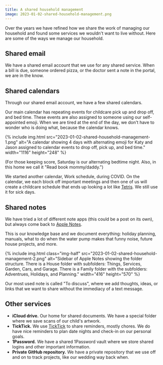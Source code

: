 ```yaml
---
title: A shared household management
image: 2023-01-02-shared-household-management.png
---
```


Over the years we have refined how we share the work of managing our household and found some services we wouldn't want to live without. Here are some of the ways we manage our household.

## Shared email

We have a shared email account that we use for any shared service. When a bill is due, someone ordered pizza, or the doctor sent a note in the portal, we are in the know.

## Shared calendars

Through our shared email account, we have a few shared calendars.

Our main calendar has repeating events for childcare pick up and drop off, and bed time. These events are also assigned to someone using our self-appointed emoji. When we are tired at the end of the day, we don't have to wonder who is doing what, because the calendar knows.

<div class="photos">
{% include img.html src="2023-01-02-shared-household-management-1.png" alt="A calendar showing 4 days with alternating emoji for Katy and Jason assigned to calendar events to drop off, pick up, and bed time." width="1116" height="248" %}
</div>

(For those keeping score, Saturday is our alternating bedtime night. Also, in this home we call it "Read book mommy/daddy.")

We started another calendar, Work schedule, during COVID. On the calendar, we each block off important meetings and then one of us will create a childcare schedule that ends up looking a lot like [Tetris](https://en.wikipedia.org/wiki/Tetris). We still use it for sick days.

## Shared notes

We have tried a lot of different note apps (this could be a post on its own), but always come back to [Apple Notes](https://www.icloud.com/notes).

This is our knowledge base and we document everything: holiday planning, manuals, what to do when the water pump makes that funny noise, future house projects, and more.

<div class="photos">
{% include img.html class="img-half" src="2023-01-02-shared-household-management-2.png" alt="Sidebar of Apple Notes showing the folder structure. There is a House folder with subfolders: Things, Services, Garden, Cars, and Garage. There is a Family folder with the subfolders: Adventrues, Holidays, and Planning." width="416" height="570" %}
</div>

Our most used note is called "To discuss", where we add thoughts, ideas, or links that we want to share without the immediacy of a text message.

## Other services

- **iCloud drive.** Our home for shared documents. We have a special folder where we save scans of our child's artwork.
- **TickTick.** We use [TickTick](https://ticktick.com/) to share reminders, mostly chores. We do have nice reminders to plan date nights and check-in on our personal goals.
- **1Password.** We have a shared 1Password vault where we store shared logins and other important information.
- **Private GitHub repository.** We have a private repository that we use off and on to track projects, like our wedding way back when.
